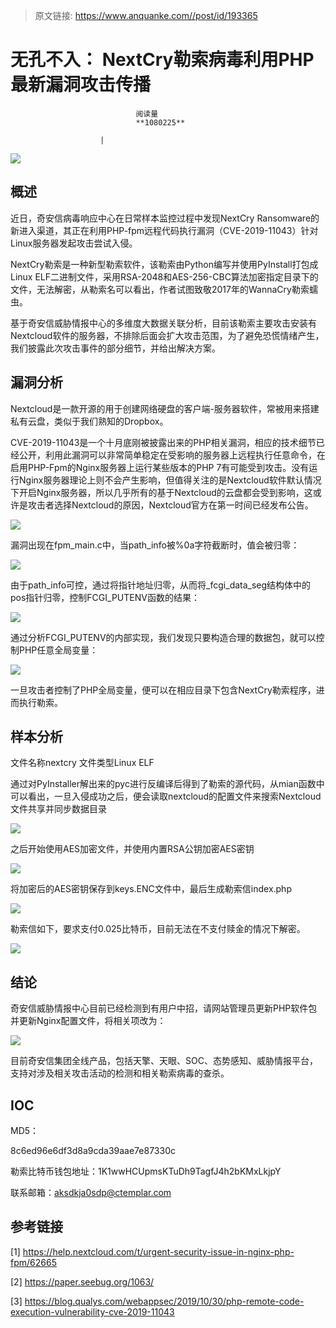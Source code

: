 > 原文链接: https://www.anquanke.com//post/id/193365 


# 无孔不入： NextCry勒索病毒利用PHP最新漏洞攻击传播


                                阅读量   
                                **1080225**
                            
                        |
                        
                                                                                    



[![](https://p5.ssl.qhimg.com/t01f9ca1d4c9f28d5e8.png)](https://p5.ssl.qhimg.com/t01f9ca1d4c9f28d5e8.png)



## 概述

近日，奇安信病毒响应中心在日常样本监控过程中发现NextCry Ransomware的新进入渠道，其正在利用PHP-fpm远程代码执行漏洞（CVE-2019-11043）针对Linux服务器发起攻击尝试入侵。

NextCry勒索是一种新型勒索软件，该勒索由Python编写并使用PyInstall打包成Linux ELF二进制文件，采用RSA-2048和AES-256-CBC算法加密指定目录下的文件，无法解密，从勒索名可以看出，作者试图致敬2017年的WannaCry勒索蠕虫。

基于奇安信威胁情报中心的多维度大数据关联分析，目前该勒索主要攻击安装有Nextcloud软件的服务器，不排除后面会扩大攻击范围，为了避免恐慌情绪产生，我们披露此次攻击事件的部分细节，并给出解决方案。



## 漏洞分析

Nextcloud是一款开源的用于创建网络硬盘的客户端-服务器软件，常被用来搭建私有云盘，类似于我们熟知的Dropbox。

CVE-2019-11043是一个十月底刚被披露出来的PHP相关漏洞，相应的技术细节已经公开，利用此漏洞可以非常简单稳定在受影响的服务器上远程执行任意命令，在启用PHP-Fpm的Nginx服务器上运行某些版本的PHP 7有可能受到攻击。没有运行Nginx服务器理论上则不会产生影响，但值得关注的是Nextcloud软件默认情况下开启Nginx服务器，所以几乎所有的基于Nextcloud的云盘都会受到影响，这或许是攻击者选择Nextcloud的原因，Nextcloud官方在第一时间已经发布公告。

[![](https://p2.ssl.qhimg.com/t01834b332475df301d.png)](https://p2.ssl.qhimg.com/t01834b332475df301d.png)

漏洞出现在fpm_main.c中，当path_info被%0a字符截断时，值会被归零：

[![](https://p1.ssl.qhimg.com/t01554bdde2647ca824.png)](https://p1.ssl.qhimg.com/t01554bdde2647ca824.png)

由于path_info可控，通过将指针地址归零，从而将_fcgi_data_seg结构体中的pos指针归零，控制FCGI_PUTENV函数的结果：

[![](https://p3.ssl.qhimg.com/t01ad88407a6437f63e.png)](https://p3.ssl.qhimg.com/t01ad88407a6437f63e.png)

通过分析FCGI_PUTENV的内部实现，我们发现只要构造合理的数据包，就可以控制PHP任意全局变量：

[![](https://p0.ssl.qhimg.com/t0175a713042236a1fb.png)](https://p0.ssl.qhimg.com/t0175a713042236a1fb.png)

一旦攻击者控制了PHP全局变量，便可以在相应目录下包含NextCry勒索程序，进而执行勒索。



## 样本分析
<td style="width: 97.55pt;" valign="top">文件名称</td><td style="width: 286.05pt;" valign="top">nextcry</td>
<td style="width: 97.55pt;" valign="top">文件类型</td><td style="width: 286.05pt;" valign="top">Linux ELF</td>

通过对PyInstaller解出来的pyc进行反编译后得到了勒索的源代码，从mian函数中可以看出，一旦入侵成功之后，便会读取nextcloud的配置文件来搜索Nextcloud文件共享并同步数据目录

[![](https://p0.ssl.qhimg.com/t01bb07f0c43c5771e9.png)](https://p0.ssl.qhimg.com/t01bb07f0c43c5771e9.png)

之后开始使用AES加密文件，并使用内置RSA公钥加密AES密钥

[![](https://p1.ssl.qhimg.com/t0132c13dcc7e900bb7.png)](https://p1.ssl.qhimg.com/t0132c13dcc7e900bb7.png)

将加密后的AES密钥保存到keys.ENC文件中，最后生成勒索信index.php

[![](https://p5.ssl.qhimg.com/t01cc3f5617e980ebd1.png)](https://p5.ssl.qhimg.com/t01cc3f5617e980ebd1.png)

勒索信如下，要求支付0.025比特币，目前无法在不支付赎金的情况下解密。

[![](https://p5.ssl.qhimg.com/t0198d235fd7facf1d8.png)](https://p5.ssl.qhimg.com/t0198d235fd7facf1d8.png)



## 结论

奇安信威胁情报中心目前已经检测到有用户中招，请网站管理员更新PHP软件包并更新Nginx配置文件，将相关项改为：

[![](https://p4.ssl.qhimg.com/t0165912bf5996ddaad.png)](https://p4.ssl.qhimg.com/t0165912bf5996ddaad.png)

目前奇安信集团全线产品，包括天擎、天眼、SOC、态势感知、威胁情报平台，支持对涉及相关攻击活动的检测和相关勒索病毒的查杀。



## IOC

MD5：

8c6ed96e6df3d8a9cda39aae7e87330c

勒索比特币钱包地址：1K1wwHCUpmsKTuDh9TagfJ4h2bKMxLkjpY

联系邮箱：aksdkja0sdp@ctemplar.com



## 参考链接

[1] https://help.nextcloud.com/t/urgent-security-issue-in-nginx-php-fpm/62665

[2] https://paper.seebug.org/1063/

[3] https://blog.qualys.com/webappsec/2019/10/30/php-remote-code-execution-vulnerability-cve-2019-11043

